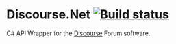 ﻿# Discourse.Net [![Build status](https://ci.appveyor.com/api/projects/status/g8pvho1udinyqf0a?svg=true)](https://ci.appveyor.com/project/ChaoticLoki/discoursedotnet)

C# API Wrapper for the [Discourse](http://www.discourse.org) Forum software.
